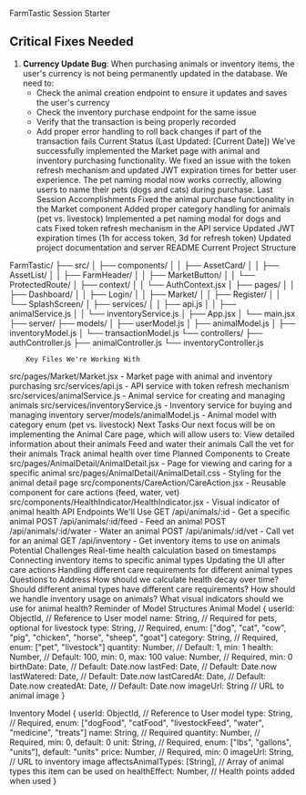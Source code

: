 FarmTastic Session Starter

## Critical Fixes Needed

1. **Currency Update Bug**: When purchasing animals or inventory items, the user's currency is not being permanently updated in the database. We need to:
   - Check the animal creation endpoint to ensure it updates and saves the user's currency
   - Check the inventory purchase endpoint for the same issue
   - Verify that the transaction is being properly recorded
   - Add proper error handling to roll back changes if part of the transaction fails
     Current Status (Last Updated: [Current Date])
     We've successfully implemented the Market page with animal and inventory purchasing functionality. We fixed an issue with the token refresh mechanism and updated JWT expiration times for better user experience. The pet naming modal now works correctly, allowing users to name their pets (dogs and cats) during purchase.
     Last Session Accomplishments
     Fixed the animal purchase functionality in the Market component
     Added proper category handling for animals (pet vs. livestock)
     Implemented a pet naming modal for dogs and cats
     Fixed token refresh mechanism in the API service
     Updated JWT expiration times (1h for access token, 3d for refresh token)
     Updated project documentation and server README
     Current Project Structure

FarmTastic/
├── src/
│ ├── components/
│ │ ├── AssetCard/
│ │ ├── AssetList/
│ │ ├── FarmHeader/
│ │ ├── MarketButton/
│ │ └── ProtectedRoute/
│ ├── context/
│ │ └── AuthContext.jsx
│ ├── pages/
│ │ ├── Dashboard/
│ │ ├── Login/
│ │ ├── Market/
│ │ ├── Register/
│ │ └── SplashScreen/
│ ├── services/
│ │ ├── api.js
│ │ ├── animalService.js
│ │ └── inventoryService.js
│ ├── App.jsx
│ └── main.jsx
├── server/
├── models/
│ ├── userModel.js
│ ├── animalModel.js
│ ├── inventoryModel.js
│ └── transactionModel.js
└── controllers/
├── authController.js
├── animalController.js
└── inventoryController.js

        Key Files We're Working With

src/pages/Market/Market.jsx - Market page with animal and inventory purchasing
src/services/api.js - API service with token refresh mechanism
src/services/animalService.js - Animal service for creating and managing animals
src/services/inventoryService.js - Inventory service for buying and managing inventory
server/models/animalModel.js - Animal model with category enum (pet vs. livestock)
Next Tasks
Our next focus will be on implementing the Animal Care page, which will allow users to:
View detailed information about their animals
Feed and water their animals
Call the vet for their animals
Track animal health over time
Planned Components to Create
src/pages/AnimalDetail/AnimalDetail.jsx - Page for viewing and caring for a specific animal
src/pages/AnimalDetail/AnimalDetail.css - Styling for the animal detail page
src/components/CareAction/CareAction.jsx - Reusable component for care actions (feed, water, vet)
src/components/HealthIndicator/HealthIndicator.jsx - Visual indicator of animal health
API Endpoints We'll Use
GET /api/animals/:id - Get a specific animal
POST /api/animals/:id/feed - Feed an animal
POST /api/animals/:id/water - Water an animal
POST /api/animals/:id/vet - Call vet for an animal
GET /api/inventory - Get inventory items to use on animals
Potential Challenges
Real-time health calculation based on timestamps
Connecting inventory items to specific animal types
Updating the UI after care actions
Handling different care requirements for different animal types
Questions to Address
How should we calculate health decay over time?
Should different animal types have different care requirements?
How should we handle inventory usage on animals?
What visual indicators should we use for animal health?
Reminder of Model Structures
Animal Model
{
userId: ObjectId, // Reference to User model
name: String, // Required for pets, optional for livestock
type: String, // Required, enum: ["dog", "cat", "cow", "pig", "chicken", "horse", "sheep", "goat"]
category: String, // Required, enum: ["pet", "livestock"]
quantity: Number, // Default: 1, min: 1
health: Number, // Default: 100, min: 0, max: 100
value: Number, // Required, min: 0
birthDate: Date, // Default: Date.now
lastFed: Date, // Default: Date.now
lastWatered: Date, // Default: Date.now
lastCaredAt: Date, // Default: Date.now
createdAt: Date, // Default: Date.now
imageUrl: String // URL to animal image
}

Inventory Model
{
userId: ObjectId, // Reference to User model
type: String, // Required, enum: ["dogFood", "catFood", "livestockFeed", "water", "medicine", "treats"]
name: String, // Required
quantity: Number, // Required, min: 0, default: 0
unit: String, // Required, enum: ["lbs", "gallons", "units"], default: "units"
price: Number, // Required, min: 0
imageUrl: String, // URL to inventory image
affectsAnimalTypes: [String], // Array of animal types this item can be used on
healthEffect: Number, // Health points added when used
}
